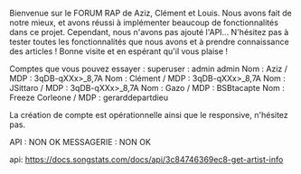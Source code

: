 
Bienvenue sur le FORUM RAP de Aziz, Clément et Louis. Nous avons fait de notre mieux, et avons réussi à implémenter beaucoup de fonctionnalités dans ce projet. Cependant, nous n'avons pas ajouté l'API... N'hésitez pas à tester toutes les fonctionnalités que nous avons et à prendre connaissance des articles ! Bonne visite et en espérant qu'il vous plaise ! 

Comptes que vous pouvez essayer : 
superuser : admin admin
Nom : Aziz / MDP : 3qDB-qXXx>_8,7A
Nom : Clément / MDP : 3qDB-qXXx>_8,7A
Nom : JSittaro / MDP : 3qDB-qXXx>_8,7A
Nom : Gazo / MDP : BSBtacapte
Nom : Freeze Corleone / MDP : gerarddepartdieu

La création de compte est opérationnelle ainsi que le responsive, n'hésitez pas.

API : NON OK
MESSAGERIE : NON OK 

api: https://docs.songstats.com/docs/api/3c84746369ec8-get-artist-info
